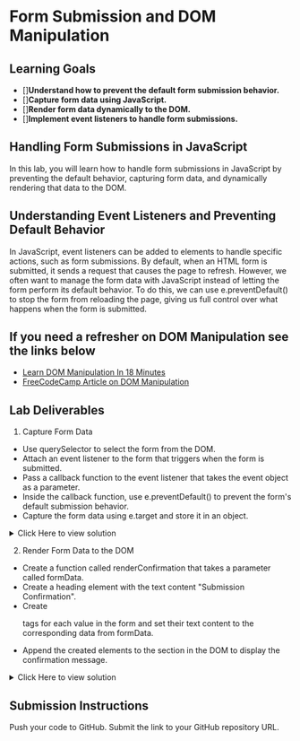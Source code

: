 # Form Submission and DOM Manipulation

## Learning Goals

- []**Understand how to prevent the default form submission behavior.**
- []**Capture form data using JavaScript.**
- []**Render form data dynamically to the DOM.**
- []**Implement event listeners to handle form submissions.**

## Handling Form Submissions in JavaScript

In this lab, you will learn how to handle form submissions in JavaScript by preventing the default behavior, capturing form data, and dynamically rendering that data to the DOM.

## Understanding Event Listeners and Preventing Default Behavior

In JavaScript, event listeners can be added to elements to handle specific actions, such as form submissions. By default, when an HTML form is submitted, it sends a request that causes the page to refresh. However, we often want to manage the form data with JavaScript instead of letting the form perform its default behavior. To do this, we can use e.preventDefault() to stop the form from reloading the page, giving us full control over what happens when the form is submitted.

## If you need a refresher on DOM Manipulation see the links below

- [Learn DOM Manipulation In 18 Minutes](https://www.youtube.com/watch?v=y17RuWkWdn8)
- [FreeCodeCamp Article on DOM Manipulation](https://www.freecodecamp.org/news/dom-manipulation-in-javascript/)

## Lab Deliverables

1. Capture Form Data

- Use querySelector to select the form from the DOM.
- Attach an event listener to the form that triggers when the form is submitted.
- Pass a callback function to the event listener that takes the event object as a parameter.
- Inside the callback function, use e.preventDefault() to prevent the form's default submission behavior.
- Capture the form data using e.target and store it in an object.

<details> <summary>Click Here to view solution</summary>

```
// Find the form with a query selector
const form = document.querySelector("form");
form.addEventListener("submit", (e) => {
  // Prevent the form's default behavior
  e.preventDefault();

  const formData = {
    name: e.target.name.value,
    email: e.target.email.value,
    phone: e.target.phone.value,
    reason: e.target.reason.value,
    message: e.target.message.value,
  };

  renderConfirmation(formData);
});
```

</details>

2. Render Form Data to the DOM

- Create a function called renderConfirmation that takes a parameter called formData.
- Create a heading element with the text content "Submission Confirmation".
- Create <p> tags for each value in the form and set their text content to the corresponding data from formData.
- Append the created elements to the section in the DOM to display the confirmation message.

<details> <summary>Click Here to view solution</summary>

```
const renderConfirmation = (formData) => {
  const h2 = document.createElement("h2");
  h2.textContent = "Submission Confirmation";

const nameP = document.createElement("p");
nameP.textContent = formData.name;

const emailP = document.createElement("p");
emailP.textContent = formData.email;

const phoneP = document.createElement("p");
phoneP.textContent = formData.phone;

const reasonP = document.createElement("p");
reasonP.textContent = formData.reason;

const messageP = document.createElement("p");
messageP.textContent = formData.message;

const section = document.querySelector("section");
section.innerHTML = "";

section.append(h2, nameP, emailP, phoneP, reasonP, messageP);
};

```

</details>

## Submission Instructions

Push your code to GitHub.
Submit the link to your GitHub repository URL.
